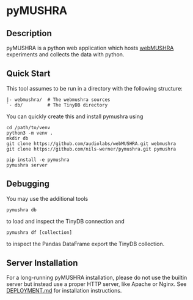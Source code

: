 pyMUSHRA
========

Description
-----------

pyMUSHRA is a python web application which hosts [webMUSHRA](https://github.com/audiolabs/webMUSHRA) experiments
and collects the data with python.

Quick Start
-----------

This tool assumes to be run in a directory with the following structure:

    |- webmushra/  # The webmushra sources
    `- db/         # The TinyDB directory

You can quickly create this and install pymushra using

    cd /path/to/venv
    python3 -m venv .
    mkdir db
    git clone https://github.com/audiolabs/webMUSHRA.git webmushra
    git clone https://github.com/nils-werner/pymushra.git pymushra

    pip install -e pymushra
    pymushra server

Debugging
---------

You may use the additional tools

    pymushra db

to load and inspect the TinyDB connection and

    pymushra df [collection]

to inspect the Pandas DataFrame export the TinyDB collection.

Server Installation
-------------------

For a long-running pyMUSHRA installation, please do not use the builtin server but instead use a proper
HTTP server, like Apache or Nginx. See [DEPLOYMENT.md](DEPLOYMENT.md) for installation instructions.
